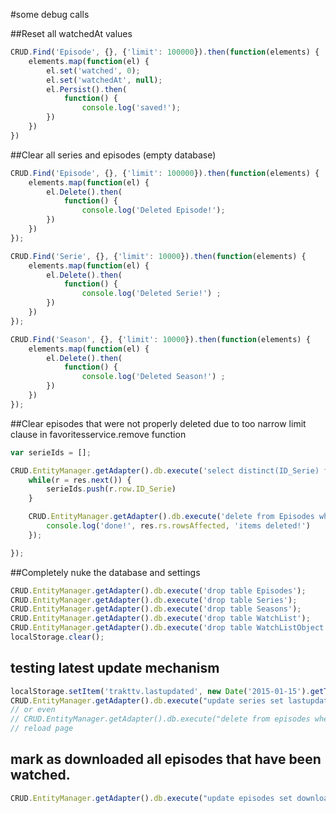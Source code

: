 #some debug calls

##Reset all watchedAt values
```javascript
CRUD.Find('Episode', {}, {'limit': 100000}).then(function(elements) {
    elements.map(function(el) {
        el.set('watched', 0);
        el.set('watchedAt', null);
        el.Persist().then(
            function() {
                console.log('saved!');
        })
    })
})
```

##Clear all series and episodes (empty database)

```javascript
CRUD.Find('Episode', {}, {'limit': 100000}).then(function(elements) {
    elements.map(function(el) {
        el.Delete().then(
            function() {
                console.log('Deleted Episode!');
        })
    })
});

CRUD.Find('Serie', {}, {'limit': 10000}).then(function(elements) {
    elements.map(function(el) {
        el.Delete().then(
            function() {
                console.log('Deleted Serie!') ;
        })
    })
});

CRUD.Find('Season', {}, {'limit': 10000}).then(function(elements) {
    elements.map(function(el) {
        el.Delete().then(
            function() {
                console.log('Deleted Season!') ;
        })
    })
});
```

##Clear episodes that were not properly deleted due to too narrow limit clause in favoritesservice.remove function
```javascript
var serieIds = [];

CRUD.EntityManager.getAdapter().db.execute('select distinct(ID_Serie) from Series').then(function(res) {
    while(r = res.next()) {
        serieIds.push(r.row.ID_Serie)
    }

    CRUD.EntityManager.getAdapter().db.execute('delete from Episodes where ID_Serie not in ('+serieIds.join(',')+') ').then(function(res) {
        console.log('done!', res.rs.rowsAffected, 'items deleted!')
    });

});
```

##Completely nuke the database and settings

```javascript
CRUD.EntityManager.getAdapter().db.execute('drop table Episodes');
CRUD.EntityManager.getAdapter().db.execute('drop table Series');
CRUD.EntityManager.getAdapter().db.execute('drop table Seasons');
CRUD.EntityManager.getAdapter().db.execute('drop table WatchList');
CRUD.EntityManager.getAdapter().db.execute('drop table WatchListObject');
localStorage.clear();
```

## testing latest update mechanism

```javascript
localStorage.setItem('trakttv.lastupdated', new Date('2015-01-15').getTime())
CRUD.EntityManager.getAdapter().db.execute("update series set lastupdated = '2015-01-05'").then(function(result) { console.log(result); })
// or even 
// CRUD.EntityManager.getAdapter().db.execute("delete from episodes where 1").then(function(result) { console.log(result); })
// reload page
```
## mark as downloaded all episodes that have been watched.

```javascript
CRUD.EntityManager.getAdapter().db.execute("update episodes set downloaded = 1 where watched == 1").then(function(result) { console.log(result); })
```
